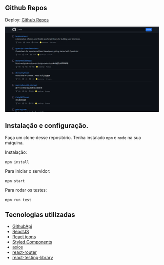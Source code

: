## Github Repos

Deploy: [Github Repos](https://zen-cray-536a22.netlify.app/)

![](src/images/repos.png)

## Instalação e configuração.

Faça um clone desse repositório. Tenha instalado `npm` e `node` na sua máquina.

Instalação:

`npm install`

Para iniciar o servidor:

`npm start`

Para rodar os testes:

`npm run test`

## Tecnologias utilizadas

- [GithubApi](https://developer.github.com/v3/search/)
- [ReactJS](https://pt-br.reactjs.org/)
- [React icons](https://react-icons.github.io/react-icons/)
- [Styled Components](https://styled-components.com/)
- [axios](https://github.com/axios/axios)
- [react-router](https://reactrouter.com/)
- [react-testing-library](https://testing-library.com/docs/react-testing-library/intro/)
